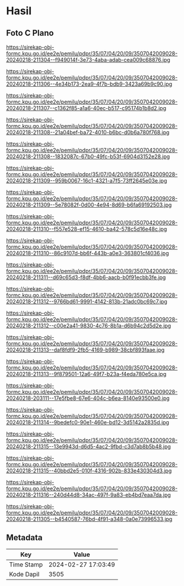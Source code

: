 # Hasil

## Foto C Plano

https://sirekap-obj-formc.kpu.go.id/ee2e/pemilu/pdpr/35/07/04/20/09/3507042009028-20240218-211304--f949014f-3e73-4aba-adab-cea009c68876.jpg

https://sirekap-obj-formc.kpu.go.id/ee2e/pemilu/pdpr/35/07/04/20/09/3507042009028-20240218-211306--4e34b173-2ea9-4f7b-bdb9-3423a69b9c90.jpg

https://sirekap-obj-formc.kpu.go.id/ee2e/pemilu/pdpr/35/07/04/20/09/3507042009028-20240218-211307--c1362f85-a1a6-40ec-b517-c95174b1b8d2.jpg

https://sirekap-obj-formc.kpu.go.id/ee2e/pemilu/pdpr/35/07/04/20/09/3507042009028-20240218-211308--21a04bef-ba72-4010-b6bc-d0b6a780f768.jpg

https://sirekap-obj-formc.kpu.go.id/ee2e/pemilu/pdpr/35/07/04/20/09/3507042009028-20240218-211308--1832087c-67b0-49fc-b53f-6904d3152e28.jpg

https://sirekap-obj-formc.kpu.go.id/ee2e/pemilu/pdpr/35/07/04/20/09/3507042009028-20240218-211309--959b0067-16c1-4321-a7f5-73ff2645e03e.jpg

https://sirekap-obj-formc.kpu.go.id/ee2e/pemilu/pdpr/35/07/04/20/09/3507042009028-20240218-211309--5e78082f-0d00-4e94-8d69-b6fa69192503.jpg

https://sirekap-obj-formc.kpu.go.id/ee2e/pemilu/pdpr/35/07/04/20/09/3507042009028-20240218-211310--f557e528-ef15-4610-ba42-578c5d16e48c.jpg

https://sirekap-obj-formc.kpu.go.id/ee2e/pemilu/pdpr/35/07/04/20/09/3507042009028-20240218-211310--86c9107d-bb6f-443b-a0e3-363801cf4036.jpg

https://sirekap-obj-formc.kpu.go.id/ee2e/pemilu/pdpr/35/07/04/20/09/3507042009028-20240218-211311--d69c65d3-f8df-4bb6-aacb-b0f91ecbb3fe.jpg

https://sirekap-obj-formc.kpu.go.id/ee2e/pemilu/pdpr/35/07/04/20/09/3507042009028-20240218-211312--9766bd61-9991-4142-813b-21adc0bc69c7.jpg

https://sirekap-obj-formc.kpu.go.id/ee2e/pemilu/pdpr/35/07/04/20/09/3507042009028-20240218-211312--c00e2a41-9830-4c76-8b1a-d6b94c2d5d2e.jpg

https://sirekap-obj-formc.kpu.go.id/ee2e/pemilu/pdpr/35/07/04/20/09/3507042009028-20240218-211313--daf8fdf9-2fb5-4169-b989-38cbf893faae.jpg

https://sirekap-obj-formc.kpu.go.id/ee2e/pemilu/pdpr/35/07/04/20/09/3507042009028-20240218-211313--9f879501-12a6-49f7-b23a-f4eda780e5ca.jpg

https://sirekap-obj-formc.kpu.go.id/ee2e/pemilu/pdpr/35/07/04/20/09/3507042009028-20240218-203111--17e5fbe8-67e6-404c-b6ea-8140e93500e0.jpg

https://sirekap-obj-formc.kpu.go.id/ee2e/pemilu/pdpr/35/07/04/20/09/3507042009028-20240218-211314--9bedefc0-90e1-460e-bd12-3d5142a2835d.jpg

https://sirekap-obj-formc.kpu.go.id/ee2e/pemilu/pdpr/35/07/04/20/09/3507042009028-20240218-211315--13e9943d-d6d5-4ac2-9fbd-c3d7ab8b5b48.jpg

https://sirekap-obj-formc.kpu.go.id/ee2e/pemilu/pdpr/35/07/04/20/09/3507042009028-20240218-211315--40bbd2e5-010f-4316-902b-833e430304d3.jpg

https://sirekap-obj-formc.kpu.go.id/ee2e/pemilu/pdpr/35/07/04/20/09/3507042009028-20240218-211316--240d44d8-34ac-497f-9a83-eb4bd7eaa7da.jpg

https://sirekap-obj-formc.kpu.go.id/ee2e/pemilu/pdpr/35/07/04/20/09/3507042009028-20240218-211305--b4540587-76bd-4f91-a348-0a0e73996533.jpg


## Metadata

| Key        | Value               |
| ---------- | ------------------- |
| Time Stamp | 2024-02-27 17:03:49 |
| Kode Dapil | 3505                |



